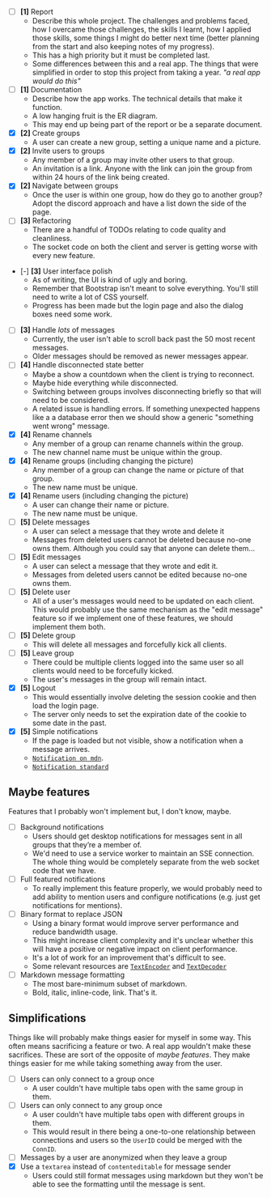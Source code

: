 - [ ] **[1]** Report
    - Describe this whole project. The challenges and problems faced, how I
      overcame those challenges, the skills I learnt, how I applied those 
      skills, some things I might do better next time (better planning from the
      start and also keeping notes of my progress).
    - This has a high priority but it must be completed last.
    - Some differences between this and a real app. The things that were
      simplified in order to stop this project from taking a year.
      *"a real app would do this"*
- [ ] **[1]** Documentation
    - Describe how the app works. The technical details that make it function.
    - A low hanging fruit is the ER diagram.
    - This may end up being part of the report or be a separate document.
- [x] **[2]** Create groups
    - A user can create a new group, setting a unique name and a picture.
- [x] **[2]** Invite users to groups
    - Any member of a group may invite other users to that group.
    - An invitation is a link. Anyone with the link can join the group from
      within 24 hours of the link being created.
- [x] **[2]** Navigate between groups
    - Once the user is within one group, how do they go to another group? Adopt
      the discord approach and have a list down the side of the page.
- [ ] **[3]** Refactoring
    - There are a handful of TODOs relating to code quality and cleanliness.
    - The socket code on both the client and server is getting worse with every
      new feature.
- [-] **[3]** User interface polish
    - As of writing, the UI is kind of ugly and boring.
    - Remember that Bootstrap isn't meant to solve everything. You'll still need
      to write a lot of CSS yourself.
    - Progress has been made but the login page and also the dialog boxes need
      some work.
- [ ] **[3]** Handle *lots* of messages
    - Currently, the user isn't able to scroll back past the 50 most recent
      messages.
    - Older messages should be removed as newer messages appear.
- [ ] **[4]** Handle disconnected state better
    - Maybe a show a countdown when the client is trying to reconnect.
    - Maybe hide everything while disconnected.
    - Switching between groups involves disconnecting briefly so that will
      need to be considered.
    - A related issue is handling errors. If something unexpected happens like a
      a database error then we should show a generic "something went wrong"
      message.
- [x] **[4]** Rename channels
    - Any member of a group can rename channels within the group.
    - The new channel name must be unique within the group.
- [x] **[4]** Rename groups (including changing the picture)
    - Any member of a group can change the name or picture of that group.
    - The new name must be unique.
- [x] **[4]** Rename users (including changing the picture)
    - A user can change their name or picture.
    - The new name must be unique.
- [ ] **[5]** Delete messages
    - A user can select a message that they wrote and delete it
    - Messages from deleted users cannot be deleted because no-one owns them.
      Although you could say that anyone can delete them...
- [ ] **[5]** Edit messages
    - A user can select a message that they wrote and edit it.
    - Messages from deleted users cannot be edited because no-one owns them.
- [ ] **[5]** Delete user
    - All of a user's messages would need to be updated on each client. This
      would probably use the same mechanism as the "edit message" feature so if
      we implement one of these features, we should implement them both.
- [ ] **[5]** Delete group
    - This will delete all messages and forcefully kick all clients.
- [ ] **[5]** Leave group
    - There could be multiple clients logged into the same user so all clients
      would need to be forcefully kicked.
    - The user's messages in the group will remain intact.
- [x] **[5]** Logout
    - This would essentially involve deleting the session cookie and then load
      the login page.
    - The server only needs to set the expiration date of the cookie to some
      date in the past.
- [x] **[5]** Simple notifications
    - If the page is loaded but not visible, show a notification when a message
      arrives.
    - [`Notification on mdn`](https://developer.mozilla.org/en-US/docs/Web/API/Notifications_API/Using_the_Notifications_API).
    - [`Notification standard`](https://notifications.spec.whatwg.org/)

## Maybe features

Features that I probably won't implement but, I don't know, maybe.

- [ ] Background notifications
    - Users should get desktop notifications for messages sent in all groups
      that they’re a member of.
    - We'd need to use a service worker to maintain an SSE connection. The whole
      thing would be completely separate from the web socket code that we have.
- [ ] Full featured notifications
    - To really implement this feature properly, we would probably need to add
      ability to mention users and configure notifications (e.g. just get
      notifications for mentions).
- [ ] Binary format to replace JSON
    - Using a binary format would improve server performance and reduce
      bandwidth usage.
    - This might increase client complexity and it's unclear whether this will
      have a positive or negative impact on client performance.
    - It's a lot of work for an improvement that's difficult to see.
    - Some relevant resources are
      [`TextEncoder`](https://developer.mozilla.org/en-US/docs/Web/API/TextEncoder)
      and
      [`TextDecoder`](https://developer.mozilla.org/en-US/docs/Web/API/TextDecoder)
- [ ] Markdown message formatting
    - The most bare-minimum subset of markdown.
    - Bold, italic, inline-code, link. That's it.

## Simplifications

Things like will probably make things easier for myself in some way. This often
means sacrificing a feature or two. A real app wouldn't make these sacrifices.
These are sort of the opposite of _maybe features_. They make things easier for
me while taking something away from the user.

- [ ] Users can only connect to a group once
    - A user couldn't have multiple tabs open with the same group in them.
- [ ] Users can only connect to any group once
    - A user couldn't have multiple tabs open with different groups in them.
    - This would result in there being a one-to-one relationship between
      connections and users so the `UserID` could be merged with the `ConnID`.
- [ ] Messages by a user are anonymized when they leave a group
- [x] Use a `textarea` instead of `contenteditable` for message sender
    - Users could still format messages using markdown but they won't be able to
      see the formatting until the message is sent.